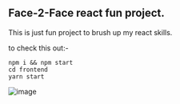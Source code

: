 ## Face-2-Face react fun project.

This is just fun project to brush up my react skills. 

to check this out:- 

```
npm i && npm start
cd frontend 
yarn start
```

![image](https://user-images.githubusercontent.com/64501067/158080244-db6d21bc-92d5-4ca3-89b9-5cd47c025702.png)


